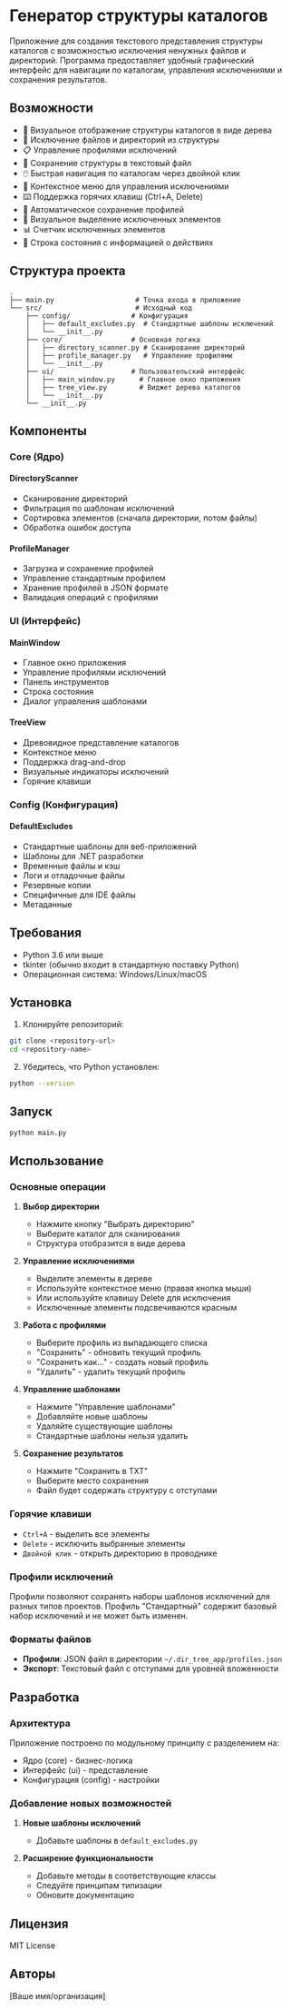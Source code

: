 # Генератор структуры каталогов

Приложение для создания текстового представления структуры каталогов с возможностью исключения ненужных файлов и директорий. Программа предоставляет удобный графический интерфейс для навигации по каталогам, управления исключениями и сохранения результатов.

## Возможности

- 📁 Визуальное отображение структуры каталогов в виде дерева
- 🚫 Исключение файлов и директорий из структуры
- 📋 Управление профилями исключений
- 💾 Сохранение структуры в текстовый файл
- 🖱️ Быстрая навигация по каталогам через двойной клик
- 📝 Контекстное меню для управления исключениями
- ⌨️ Поддержка горячих клавиш (Ctrl+A, Delete)
- 🔄 Автоматическое сохранение профилей
- 🎨 Визуальное выделение исключенных элементов
- 📊 Счетчик исключенных элементов
- 📢 Строка состояния с информацией о действиях

## Структура проекта

```
.
├── main.py                    # Точка входа в приложение
└── src/                       # Исходный код
    ├── config/               # Конфигурация
    │   ├── default_excludes.py  # Стандартные шаблоны исключений
    │   └── __init__.py
    ├── core/                 # Основная логика
    │   ├── directory_scanner.py # Сканирование директорий
    │   ├── profile_manager.py   # Управление профилями
    │   └── __init__.py
    ├── ui/                   # Пользовательский интерфейс
    │   ├── main_window.py      # Главное окно приложения
    │   ├── tree_view.py        # Виджет дерева каталогов
    │   └── __init__.py
    └── __init__.py
```

## Компоненты

### Core (Ядро)

#### DirectoryScanner

- Сканирование директорий
- Фильтрация по шаблонам исключений
- Сортировка элементов (сначала директории, потом файлы)
- Обработка ошибок доступа

#### ProfileManager

- Загрузка и сохранение профилей
- Управление стандартным профилем
- Хранение профилей в JSON формате
- Валидация операций с профилями

### UI (Интерфейс)

#### MainWindow

- Главное окно приложения
- Управление профилями исключений
- Панель инструментов
- Строка состояния
- Диалог управления шаблонами

#### TreeView

- Древовидное представление каталогов
- Контекстное меню
- Поддержка drag-and-drop
- Визуальные индикаторы исключений
- Горячие клавиши

### Config (Конфигурация)

#### DefaultExcludes

- Стандартные шаблоны для веб-приложений
- Шаблоны для .NET разработки
- Временные файлы и кэш
- Логи и отладочные файлы
- Резервные копии
- Специфичные для IDE файлы
- Метаданные

## Требования

- Python 3.6 или выше
- tkinter (обычно входит в стандартную поставку Python)
- Операционная система: Windows/Linux/macOS

## Установка

1. Клонируйте репозиторий:

```bash
git clone <repository-url>
cd <repository-name>
```

2. Убедитесь, что Python установлен:

```bash
python --version
```

## Запуск

```bash
python main.py
```

## Использование

### Основные операции

1. **Выбор директории**

   - Нажмите кнопку "Выбрать директорию"
   - Выберите каталог для сканирования
   - Структура отобразится в виде дерева

2. **Управление исключениями**

   - Выделите элементы в дереве
   - Используйте контекстное меню (правая кнопка мыши)
   - Или используйте клавишу Delete для исключения
   - Исключенные элементы подсвечиваются красным

3. **Работа с профилями**

   - Выберите профиль из выпадающего списка
   - "Сохранить" - обновить текущий профиль
   - "Сохранить как..." - создать новый профиль
   - "Удалить" - удалить текущий профиль

4. **Управление шаблонами**

   - Нажмите "Управление шаблонами"
   - Добавляйте новые шаблоны
   - Удаляйте существующие шаблоны
   - Стандартные шаблоны нельзя удалить

5. **Сохранение результатов**
   - Нажмите "Сохранить в TXT"
   - Выберите место сохранения
   - Файл будет содержать структуру с отступами

### Горячие клавиши

- `Ctrl+A` - выделить все элементы
- `Delete` - исключить выбранные элементы
- `Двойной клик` - открыть директорию в проводнике

### Профили исключений

Профили позволяют сохранять наборы шаблонов исключений для разных типов проектов. Профиль "Стандартный" содержит базовый набор исключений и не может быть изменен.

### Форматы файлов

- **Профили**: JSON файл в директории `~/.dir_tree_app/profiles.json`
- **Экспорт**: Текстовый файл с отступами для уровней вложенности

## Разработка

### Архитектура

Приложение построено по модульному принципу с разделением на:

- Ядро (core) - бизнес-логика
- Интерфейс (ui) - представление
- Конфигурация (config) - настройки

### Добавление новых возможностей

1. **Новые шаблоны исключений**

   - Добавьте шаблоны в `default_excludes.py`

2. **Расширение функциональности**
   - Добавьте методы в соответствующие классы
   - Следуйте принципам типизации
   - Обновите документацию

## Лицензия

MIT License

## Авторы

[Ваше имя/организация]
